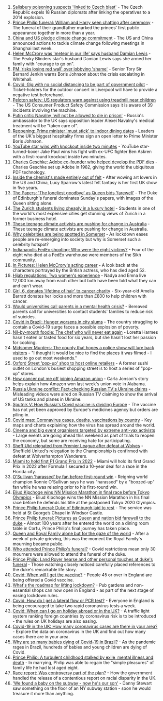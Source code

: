 1. [Salisbury poisoning suspects 'linked to Czech blast'](https://www.bbc.co.uk/news/uk-56790053) - The Czech Republic expels 18 Russian diplomats after linking the operatives to a 2014 explosion.
2. [Prince Philip funeral: William and Harry seen chatting after ceremony](https://www.bbc.co.uk/news/uk-56788998) - The funeral of their grandfather marked the princes’ first public appearance together in more than a year.
3. [China and US pledge climate change commitment](https://www.bbc.co.uk/news/world-asia-china-56790077) - The US and China announced actions to tackle climate change following meetings in Shanghai last week.
4. [Helen McCrory was 'meteor in our life' says husband Damian Lewis](https://www.bbc.co.uk/news/entertainment-arts-56792079) - The Peaky Blinders star's husband Damian Lewis says she armed her family with "courage to go on".
5. [PM 'risks losing red wall' over lobbying 'shame'](https://www.bbc.co.uk/news/uk-politics-56790057) - Senior Tory Sir Bernard Jenkin warns Boris Johnson about the crisis escalating in Whitehall.
6. [Covid: Gig with no social distancing to be part of government pilot](https://www.bbc.co.uk/news/uk-56789454) - Ticket-holders for the outdoor concert in Liverpool will have to provide a negative test beforehand.
7. [Peloton safety: US regulators warn against using treadmill near children](https://www.bbc.co.uk/news/world-us-canada-56790070) - The US Consumer Product Safety Commission says it is aware of 39 incidents involving the machine.
8. [Putin critic Navalny 'will not be allowed to die in prison'](https://www.bbc.co.uk/news/world-europe-56792529) - Russia's ambassador to the UK says opposition leader Alexei Navalny's medical treatment will be "taken care of".
9. [Reopening: Prime minister 'must stick' to indoor dining dates](https://www.bbc.co.uk/news/business-56792017) - Leaders of the UK's biggest hospitality firms sign an open letter to Prime Minister Boris Johnson.
10. [YouTube star wins with knockout inside two minutes](https://www.bbc.co.uk/sport/boxing/56791174) - YouTube star-turned-boxer Jake Paul wins his fight with ex-UFC fighter Ben Askren with a first-round knockout inside two minutes.
11. [Charles Geschke: Adobe co-founder who helped develop the PDF dies](https://www.bbc.co.uk/news/world-us-canada-56791873) - Charles Geschke set up Adobe in 1982, giving the world the ubiquitous PDF technology.
12. [Inside the chemist's made entirely out of felt](https://www.bbc.co.uk/news/entertainment-arts-56773534) - After wowing art lovers in the US and China, Lucy Sparrow's latest felt fantasy is her first UK show in five years.
13. [The Papers: 'The loneliest goodbye' as Queen bids 'farewell'](https://www.bbc.co.uk/news/blogs-the-papers-56790040) - The Duke of Edinburgh's funeral dominates Sunday's papers, with images of the Queen sitting alone.
14. [The Zurich students living cheaply in a luxury hotel](https://www.bbc.co.uk/news/world-europe-56776462) - Students in one of the world's most expensive cities get stunning views of Zurich in a former business hotel.
15. [These teenage climate activists are pushing for change in Australia](https://www.bbc.co.uk/news/world-australia-56765408) - These teenage climate activists are pushing for change in Australia.
16. [Why celebrities are being spotted in Somerset](https://www.bbc.co.uk/news/uk-england-somerset-56746279) - As lockdown eases people are re-emerging into society but why is Somerset such a celebrity hotspot?
17. [Indianapolis FedEx shooting: Who were the eight victims?](https://www.bbc.co.uk/news/world-us-canada-56789254) - Four of the eight who died at a FedEx warehouse were members of the Sikh community.
18. [In Pictures: Helen McCrory's acting career](https://www.bbc.co.uk/news/entertainment-arts-56779389) - A look back at the characters portrayed by the British actress, who has died aged 52.
19. [Hijab regulations: Two women's experience](https://www.bbc.co.uk/news/world-56773815) - Nadya and Emna live 12,000 km away from each other but both have been told what they can and can’t wear.
20. [Girl, 6, donates 'lifetime of hair' to cancer charity](https://www.bbc.co.uk/news/uk-england-gloucestershire-56771062) - Six-year-old Amelia Barratt donates her locks and more than £800 to help children with cancer.
21. [Would universities call parents in a mental health crisis?](https://www.bbc.co.uk/news/education-56763189) - Bereaved parents call for universities to contact students' families to reduce risk of suicides.
22. [Covid in Brazil: Hunger worsens in city slums](https://www.bbc.co.uk/news/world-latin-america-56765150) - The country struggling to contain a Covid-19 surge faces a possible explosion of poverty.
23. [Nil-by-mouth foodie: The chef who will never eat again](https://www.bbc.co.uk/news/stories-56688582) - Loretta Harmes hasn't eaten or tasted food for six years, but she hasn't lost her passion for cooking.
24. [Midsomer Murders: The county that hopes a police show will lure back visitors](https://www.bbc.co.uk/news/uk-england-beds-bucks-herts-56195950) - "I thought it would be nice to find the places it was filmed - I used to go out most weekends."
25. [Oxford Street 'pop-up' shop to host online retailers](https://www.bbc.co.uk/news/uk-england-london-56736482) - A former sushi outlet on London's busiest shopping street is to host a series of "pop-up" stores.
26. [How cancer put me off joining Amazon union](https://www.bbc.co.uk/news/technology-56742772) - Carla Jonson's story helps explain how Amazon won last week's union vote in Alabama.
27. [Russia Ukraine conflict: Fact-checking Russian TV's Ukraine claims](https://www.bbc.co.uk/news/56772297) - Misleading videos were aired on Russian TV claiming to show the arrival of US tanks and planes in Ukraine.
28. [Sputnik V: How Russia's Covid vaccine is dividing Europe](https://www.bbc.co.uk/news/world-europe-56735931) - The vaccine has not yet been approved by Europe's medicines agency but orders are piling in.
29. [Covid map: Coronavirus cases, deaths, vaccinations by country](https://www.bbc.co.uk/news/world-51235105) - Key maps and charts explaining how the virus has spread around the world.
30. [Cinema and big event organisers targeted by extreme anti-vax activists](https://www.bbc.co.uk/news/blogs-trending-56772902) - Large events are going ahead this weekend as part of trials to reopen the economy, but some are receiving hate for participating.
31. [Sheff Utd relegated from Premier League after defeat at Wolves](https://www.bbc.co.uk/sport/football/56699182) - Sheffield United's relegation to the Championship is confirmed with defeat at Wolverhampton Wanderers.
32. [Miami to hold first F1 Grand Prix in 2022](https://www.bbc.co.uk/sport/formula1/56792549) - Miami will hold its first Grand Prix in 2022 after Formula 1 secured a 10-year deal for a race in the Florida city.
33. [O'Sullivan 'harassed' by fan before first-round win](https://www.bbc.co.uk/sport/snooker/56789497) - Reigning world champion Ronnie O'Sullivan says he was "harassed" by a "boozed-up" fan while he was relaxing prior to his first-round win.
34. [Eliud Kipchoge wins NN Mission Marathon in final race before Tokyo Olympics](https://www.bbc.co.uk/sport/athletics/56791111) - Eliud Kipchoge wins the NN Mission Marathon in his final race before he defends his title at the postponed Tokyo 2020 Olympics.
35. [Prince Philip funeral: Duke of Edinburgh laid to rest](https://www.bbc.co.uk/news/uk-56788780) - The service was held at St George’s Chapel in Windsor Castle.
36. [Prince Philip funeral: Pictures as Queen and nation bid farewell to the duke](https://www.bbc.co.uk/news/in-pictures-56779000) - Almost 100 years after he entered the world on a dining room table in Corfu, Prince Philip's final journey has taken place.
37. [Queen and Royal Family alone but for the gaze of the world](https://www.bbc.co.uk/news/uk-56788443) - After a week of private grieving, this was the moment the Royal Family's mourning became public.
38. [Who attended Prince Philip's funeral?](https://www.bbc.co.uk/news/uk-56765468) - Covid restrictions mean only 30 mourners were allowed to attend the funeral of the duke.
39. [Prince Philip: Land Rover hearse and other personal touches at duke's funeral](https://www.bbc.co.uk/news/uk-56762822) - Those watching closely noticed carefully placed references to the duke's remarkable life story.
40. [Covid: When will I get the vaccine?](https://www.bbc.co.uk/news/health-55045639) - People 45 or over in England are being offered a Covid vaccine.
41. [What's the roadmap for lifting lockdown?](https://www.bbc.co.uk/news/explainers-52530518) - Pub gardens and non-essential shops can now open in England - as part of the next stage of easing lockdown rules.
42. [Covid: How do I get a lateral flow or PCR test?](https://www.bbc.co.uk/news/health-51943612) - Everyone in England is being encouraged to take two rapid coronavirus tests a week.
43. [Covid: When can I go on holiday abroad or in the UK?](https://www.bbc.co.uk/news/explainers-52646738) - A traffic light system ranking foreign countries by coronavirus risk is to be introduced - the rules on UK holidays are also easing.
44. [Covid-19 in the UK: How many coronavirus cases are there in your area?](https://www.bbc.co.uk/news/uk-51768274) - Explore the data on coronavirus in the UK and find out how many cases there are in your area.
45. [Why are so many babies dying of Covid-19 in Brazil?](https://www.bbc.co.uk/news/world-latin-america-56696907) - As the pandemic rages in Brazil, hundreds of babies and young children are dying of Covid.
46. [Prince Philip: A turbulent childhood stalked by exile, mental illness and death](https://www.bbc.co.uk/news/uk-56690270) - In marrying, Philip was able to regain the "simple pleasures" of family life he had lost aged eight.
47. [Race report: Was controversy part of the plan?](https://www.bbc.co.uk/news/uk-politics-56578839) - How the government handled the release of a contentious report on racial disparity in the UK.
48. ['We found a baby on the subway - now he's our son'](https://www.bbc.co.uk/news/stories-56409764) - Danny Stewart saw something on the floor of an NY subway station - soon he would treasure it more than anything.
